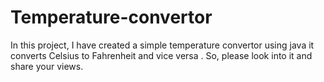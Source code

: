 # Temperature-convertor
In this project, I have created a simple temperature convertor using java it converts Celsius to Fahrenheit and vice versa  . So, please look into it and share your views.
